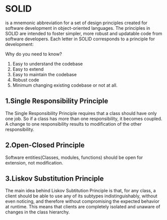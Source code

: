 # SOLID 
is a mnemonic abbreviation for a set of design principles created for software development in object-oriented languages. The principles in SOLID are intended to foster simpler, more robust and updatable code from software developers. Each letter in SOLID corresponds to a principle for development:

Why do you need to know?
1. Easy to understand the codebase
2. Easy to extend
3. Easy to maintain the codebase
4. Robust code
5. Minimum changing existing codebase or not at all.

## 1.Single Responsibility Principle
The Single Responsibility Principle requires that a class should have only one job. So if a class has more than one responsibility, it becomes coupled. A change to one responsibility results to modification of the other responsibility.

## 2.Open-Closed Principle
Software entities(Classes, modules, functions) should be open for extension, not modification.

## 3.Liskov Substitution Principle
The main idea behind Liskov Subtitution Principle is that, for any class, a client should be able to use any of its subtypes indistinguishably, without even noticing, and therefore without compromising the expected behavior at runtime. This means that clients are completely isolated and unaware of changes in the class hierarchy.